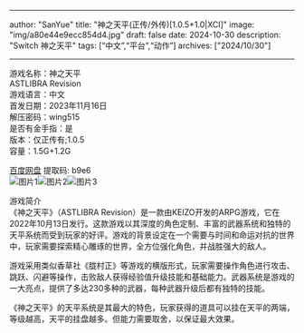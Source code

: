 
---
author: "SanYue"
title: "神之天平(正传/外传)[1.0.5+1.0|XCI]"
image: "img/a80e44e9ecc854d4.jpg"
draft: false
date: 2024-10-30
description: "Switch 神之天平"
tags: [“中文”,“平台”,“动作”]
archives: ["2024/10/30"]

---

游戏名称：神之天平   
ASTLIBRA Revision    
游戏语言：中文  
首发日期：2023年11月16日  
解压密码：wing515  
是否有金手指：是  
版本：仅正传有;1.0.5   
容量：1.5G+1.2G

[百度网盘](https://pan.baidu.com/s/1dmKP9dPAlsPT9Gy9XlHlTg) 提取码: b9e6  
![图片1](img/860d42c1925be90.webp)![图片2](img/36f8b2f9d6.webp)![图片3](img/42ad1d416.webp)  

游戏简介  
《神之天平》（ASTLIBRA Revision）是一款由KEIZO开发的ARPG游戏，它在2022年10月13日发行。这款游戏以其深度的角色定制、丰富的武器系统和独特的天平系统而受到玩家的好评。游戏的背景设定在一个需要与时间和命运对抗的世界中，玩家需要探索精心雕琢的世界，全方位强化角色，并战胜强大的敌人。

游戏采用类似香草社《胧村正》等游戏的横版形式，玩家需要操作角色进行攻击、跳跃、闪避等操作，击败敌人获得经验值升级技能和基础能力。武器系统是游戏的一大亮点，提供了多达230多种的武器，每种武器升级后都有独特的技能。

《神之天平》的天平系统是其最大的特色，玩家获得的道具可以挂在天平的两端，等级越高，天平的挂盘越多。但能力需要取舍，以保证最大效果。
